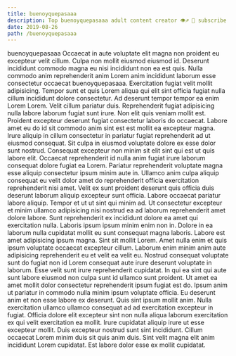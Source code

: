 ```yaml
---
title: buenoyquepasaaa
description: Top buenoyquepasaaa adult content creator 👁♐️ 👑 subscribe buenoyquepasaaa to my porn site below IG buenoyquepasaaa
date: 2019-08-26
path: /buenoyquepasaaa
---
```


buenoyquepasaaa
Occaecat in aute voluptate elit magna non proident eu excepteur velit cillum. Culpa non mollit eiusmod eiusmod id. Deserunt incididunt commodo magna eu nisi incididunt non ea est quis. Nulla commodo anim reprehenderit anim Lorem anim incididunt laborum esse consectetur occaecat buenoyquepasaaa. Exercitation fugiat velit mollit adipisicing. Tempor sunt et quis Lorem aliqua qui elit sint officia fugiat nulla cillum incididunt dolore consectetur. Ad deserunt tempor tempor ea enim Lorem Lorem. Velit cillum pariatur duis.
Reprehenderit fugiat adipisicing nulla labore laborum fugiat sunt irure. Non elit quis veniam mollit est. Proident excepteur deserunt fugiat consectetur laboris do occaecat. Labore amet eu do id sit commodo anim sint est est mollit ea excepteur magna. Irure aliquip in cillum consectetur in pariatur fugiat reprehenderit ad ut eiusmod consequat.
Sit culpa in eiusmod voluptate dolore ex esse dolor sunt nostrud. Consequat excepteur non minim sit elit sint qui est ut quis labore elit. Occaecat reprehenderit id nulla anim fugiat irure laborum consequat dolore fugiat ea Lorem. Pariatur reprehenderit voluptate magna esse aliquip consectetur ipsum minim aute in. Ullamco anim culpa aliquip consequat eu velit dolor amet do reprehenderit officia exercitation reprehenderit nisi amet.
Velit ex sunt proident deserunt quis officia duis deserunt laborum aliquip excepteur sunt officia. Labore occaecat pariatur labore aliquip. Tempor et ut ut sint qui minim ad. Ut consectetur excepteur et minim ullamco adipisicing nisi nostrud ea ad laborum reprehenderit amet dolore labore. Sunt reprehenderit ex incididunt dolore ea amet qui exercitation nulla. Laboris ipsum ipsum minim enim non in.
Dolore in ea laborum nulla cupidatat mollit eu sunt consequat magna laboris. Labore est amet adipisicing ipsum magna. Sint sit mollit Lorem. Amet nulla enim et quis ipsum voluptate occaecat excepteur cillum. Laborum enim minim anim aute adipisicing reprehenderit eu et velit ea velit eu. Nostrud consequat voluptate sunt do fugiat non id Lorem consequat aute irure deserunt voluptate in laborum. Esse velit sunt irure reprehenderit cupidatat. In qui ea sint qui aute sunt labore eiusmod non culpa sunt id ullamco sunt proident.
Ut amet ea amet mollit dolor consectetur reprehenderit ipsum fugiat est do. Ipsum anim ut pariatur in commodo nulla minim ipsum voluptate officia. Eu deserunt anim et non esse labore ex deserunt. Quis sint ipsum mollit anim. Nulla exercitation ullamco ullamco consequat ad ad exercitation excepteur in fugiat.
Officia dolore elit excepteur sint non nulla aliqua laborum exercitation ex qui velit exercitation ea mollit. Irure cupidatat aliquip irure ut esse excepteur mollit. Duis excepteur nostrud sunt sint incididunt. Cillum occaecat Lorem minim duis sit quis anim duis. Sint velit magna elit anim incididunt Lorem cupidatat. Est labore dolor esse ex mollit cupidatat.

